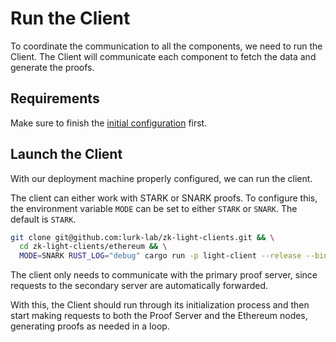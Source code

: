 # Run the Client

To coordinate the communication to all the components, we need to run the Client. The Client will communicate each
component to fetch the data and generate the proofs.

## Requirements

Make sure to finish the [initial configuration](./configuration.md) first.

## Launch the Client

With our deployment machine properly configured, we can run the client.

The client can either work with STARK or SNARK proofs. To configure this, the 
environment variable `MODE` can be set to either `STARK` or `SNARK`. The default is `STARK`.

```bash
git clone git@github.com:lurk-lab/zk-light-clients.git && \
  cd zk-light-clients/ethereum && \
  MODE=SNARK RUST_LOG="debug" cargo run -p light-client --release --bin client -- -c <CHECKPOINT_PROVIDER_ADDRESS> -b <BEACON_NODE_ADDRESS> -p <PROOF_SERVER_ADDRESS> -r <RPC_PROVIDER_ADDRESS>
```

The client only needs to communicate with the primary proof server, since requests to the secondary server are automatically forwarded.

With this, the Client should run through its initialization process and then start making requests to both the Proof Server and
the Ethereum nodes, generating proofs as needed in a loop.
